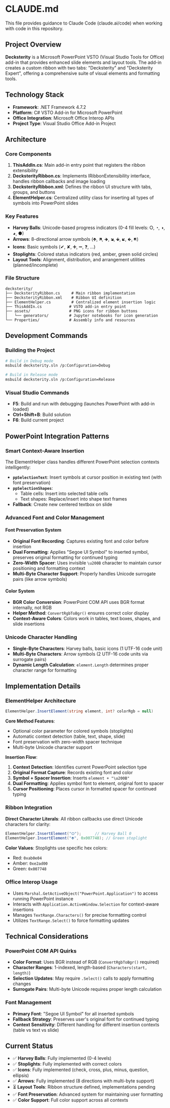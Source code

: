 # CLAUDE.md

This file provides guidance to Claude Code (claude.ai/code) when working with code in this repository.

## Project Overview

**Decksterity** is a Microsoft PowerPoint VSTO (Visual Studio Tools for Office) add-in that provides enhanced slide elements and layout tools. The add-in creates a custom ribbon with two tabs: "Decksterity" and "Decksterity Expert", offering a comprehensive suite of visual elements and formatting tools.

## Technology Stack

- **Framework**: .NET Framework 4.7.2
- **Platform**: C# VSTO Add-in for Microsoft PowerPoint
- **Office Integration**: Microsoft Office Interop APIs
- **Project Type**: Visual Studio Office Add-in Project

## Architecture

### Core Components

1. **ThisAddIn.cs**: Main add-in entry point that registers the ribbon extensibility
2. **DecksterityRibbon.cs**: Implements IRibbonExtensibility interface, handles ribbon callbacks and image loading
3. **DecksterityRibbon.xml**: Defines the ribbon UI structure with tabs, groups, and buttons
4. **ElementHelper.cs**: Centralized utility class for inserting all types of symbols into PowerPoint slides

### Key Features

- **Harvey Balls**: Unicode-based progress indicators (0-4 fill levels: ⭘, ◔, ◑, ◕, ●)
- **Arrows**: 8-directional arrow symbols (🡹, 🡽, 🡺, 🡾, 🡻, 🡿, 🡸, 🡼)
- **Icons**: Basic symbols (✔, ✘, ➕, ➖, ❓, …)
- **Stoplights**: Colored status indicators (red, amber, green solid circles)
- **Layout Tools**: Alignment, distribution, and arrangement utilities (planned/incomplete)

### File Structure

```
decksterity/
├── DecksterityRibbon.cs     # Main ribbon implementation
├── DecksterityRibbon.xml    # Ribbon UI definition
├── ElementHelper.cs         # Centralized element insertion logic
├── ThisAddIn.cs            # VSTO add-in entry point
├── assets/                 # PNG icons for ribbon buttons
│   └── generators/         # Jupyter notebooks for icon generation
└── Properties/             # Assembly info and resources
```

## Development Commands

### Building the Project

```bash
# Build in Debug mode
msbuild decksterity.sln /p:Configuration=Debug

# Build in Release mode  
msbuild decksterity.sln /p:Configuration=Release
```

### Visual Studio Commands

- **F5**: Build and run with debugging (launches PowerPoint with add-in loaded)
- **Ctrl+Shift+B**: Build solution
- **F6**: Build current project

## PowerPoint Integration Patterns

### Smart Context-Aware Insertion
The ElementHelper class handles different PowerPoint selection contexts intelligently:

- **`ppSelectionText`**: Insert symbols at cursor position in existing text (with font preservation)
- **`ppSelectionShapes`**: 
  - Table cells: Insert into selected table cells
  - Text shapes: Replace/insert into shape text frames
- **Fallback**: Create new centered textbox on slide

### Advanced Font and Color Management

#### Font Preservation System
- **Original Font Recording**: Captures existing font and color before insertion
- **Dual Formatting**: Applies "Segoe UI Symbol" to inserted symbol, preserves original formatting for continued typing
- **Zero-Width Spacer**: Uses invisible `\u200B` character to maintain cursor positioning and formatting context
- **Multi-Byte Character Support**: Properly handles Unicode surrogate pairs (like arrow symbols)

#### Color System
- **BGR Color Conversion**: PowerPoint COM API uses BGR format internally, not RGB
- **Helper Method**: `ConvertRgbToBgr()` ensures correct color display
- **Context-Aware Colors**: Colors work in tables, text boxes, shapes, and slide insertions

### Unicode Character Handling
- **Single-Byte Characters**: Harvey balls, basic icons (1 UTF-16 code unit)
- **Multi-Byte Characters**: Arrow symbols (2 UTF-16 code units via surrogate pairs)
- **Dynamic Length Calculation**: `element.Length` determines proper character range for formatting

## Implementation Details

### ElementHelper Architecture

```csharp
ElementHelper.InsertElement(string element, int? colorRgb = null)
```

**Core Method Features**:
- Optional color parameter for colored symbols (stoplights)
- Automatic context detection (table, text, shape, slide)
- Font preservation with zero-width spacer technique
- Multi-byte Unicode character support

**Insertion Flow**:
1. **Context Detection**: Identifies current PowerPoint selection type
2. **Original Format Capture**: Records existing font and color
3. **Symbol + Spacer Insertion**: Inserts `element + "\u200B"`
4. **Dual Formatting**: Applies symbol font to element, original font to spacer
5. **Cursor Positioning**: Places cursor in formatted spacer for continued typing

### Ribbon Integration

**Direct Character Literals**: All ribbon callbacks use direct Unicode characters for clarity:
```csharp
ElementHelper.InsertElement("⭘");      // Harvey Ball 0
ElementHelper.InsertElement("🡹", 0x007748); // Green stoplight
```

**Color Values**: Stoplights use specific hex colors:
- Red: `0xab0e04`
- Amber: `0xe2ad00` 
- Green: `0x007748`

### Office Interop Usage
- Uses `Marshal.GetActiveObject("PowerPoint.Application")` to access running PowerPoint instance
- Interacts with `Application.ActiveWindow.Selection` for context-aware insertions
- Manages `TextRange.Characters()` for precise formatting control
- Utilizes `TextRange.Select()` to force formatting updates

## Technical Considerations

### PowerPoint COM API Quirks
- **Color Format**: Uses BGR instead of RGB (`ConvertRgbToBgr()` required)
- **Character Ranges**: 1-indexed, length-based (`Characters(start, length)`)
- **Selection Updates**: May require `.Select()` calls to apply formatting changes
- **Surrogate Pairs**: Multi-byte Unicode requires proper length calculation

### Font Management
- **Primary Font**: "Segoe UI Symbol" for all inserted symbols
- **Fallback Strategy**: Preserves user's original font for continued typing
- **Context Sensitivity**: Different handling for different insertion contexts (table vs text vs slide)

## Current Status

- ✅ **Harvey Balls**: Fully implemented (0-4 levels)
- ✅ **Stoplights**: Fully implemented with correct colors
- ✅ **Icons**: Fully implemented (check, cross, plus, minus, question, ellipsis)  
- ✅ **Arrows**: Fully implemented (8 directions with multi-byte support)
- ⏳ **Layout Tools**: Ribbon structure defined, implementations pending
- ✅ **Font Preservation**: Advanced system for maintaining user formatting
- ✅ **Color Support**: Full color support across all contexts